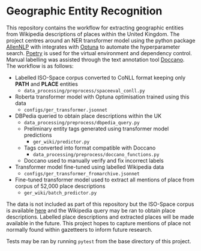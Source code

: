 # Geographic Entity Recognition

This repository contains the workflow for extracting geographic entities from Wikipedia descriptions of places within the United Kingdom. The project centres around an NER transformer model using the python package [AllenNLP](https://allennlp.org) with integrates with [Optuna](https://optuna.org/) to automate the hyperparameter search. [Poetry](https://python-poetry.org/) is used for the virtual environment and dependency control. Manual labelling was assisted through the text annotation tool [Doccano](https://doccano.herokuapp.com/). The workflow is as follows:

* Labelled ISO-Space corpus converted to CoNLL format keeping only **PATH** and **PLACE** entities
    - `data_processing/preprocess/spaceeval_conll.py`
* Roberta transformer model with Optuna optimisation trained using this data 
    - `configs/ger_transformer.jsonnet`
* DBPedia queried to obtain place descriptions within the UK 
    - `data_processing/preprocess/dbpedia_query.py`
    - Preliminary entity tags generated using transformer model predictions 
        - `ger_wiki/predictor.py`
    - Tags converted into format compatible with Doccano 
        - `data_processing/preprocess/doccano_functions.py`
    * Doccano used to manually verify and fix incorrect labels
* Transformer model fine-tuned using labelled Wikipedia data 
    - `configs/ger_transformer_fromarchive.jsonnet`
* Fine-tuned transformer model used to extract all mentions of place from corpus of 52,000 place descriptions 
    - `ger_wiki/batch_predictor.py`

The data is not included as part of this repository but the ISO-Space corpus is available [here](http://alt.qcri.org/semeval2015/task8/index.php?id=data-and-tools) and the Wikipedia query may be ran to obtain place descriptions. Labelled place descriptions and extracted places will be made available in the future. This project hopes to capture mentions of place not normally found within gazetteers to inform future research.

Tests may be ran by running `pytest` from the base directory of this project.
